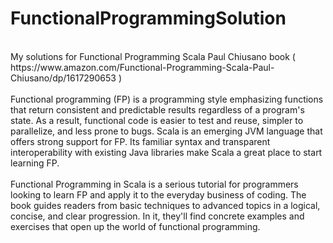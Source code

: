 # FunctionalProgrammingSolution
<br>
My solutions for Functional Programming Scala Paul Chiusano book ( https://www.amazon.com/Functional-Programming-Scala-Paul-Chiusano/dp/1617290653 )
<br><br>
Functional programming (FP) is a programming style emphasizing functions that return consistent and predictable results regardless of a program's state. As a result, functional code is easier to test and reuse, simpler to parallelize, and less prone to bugs. Scala is an emerging JVM language that offers strong support for FP. Its familiar syntax and transparent interoperability with existing Java libraries make Scala a great place to start learning FP.
<br><br>
Functional Programming in Scala is a serious tutorial for programmers looking to learn FP and apply it to the everyday business of coding. The book guides readers from basic techniques to advanced topics in a logical, concise, and clear progression. In it, they'll find concrete examples and exercises that open up the world of functional programming.
